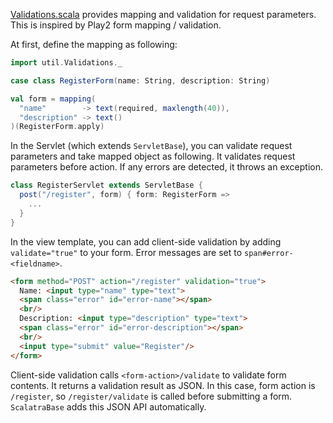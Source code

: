 [Validations.scala](https://github.com/takezoe/gitbucket/blob/master/src/main/scala/util/Validations.scala) provides mapping and validation for request parameters. This is inspired by Play2 form mapping / validation.

At first, define the mapping as following:

```scala
import util.Validations._

case class RegisterForm(name: String, description: String)

val form = mapping(
  "name"        -> text(required, maxlength(40)), 
  "description" -> text()
)(RegisterForm.apply)
```

In the Servlet (which extends ```ServletBase```), you can validate request parameters and take mapped object as following. It validates request parameters before action. If any errors are detected, it throws an exception.

```scala
class RegisterServlet extends ServletBase {
  post("/register", form) { form: RegisterForm =>
    ...
  }
}
```

In the view template, you can add client-side validation by adding ```validate="true"``` to your form. Error messages are set to ```span#error-<fieldname>```.

```html
<form method="POST" action="/register" validation="true">
  Name: <input type="name" type="text">
  <span class="error" id="error-name"></span>
  <br/>
  Description: <input type="description" type="text">
  <span class="error" id="error-description"></span>
  <br/>
  <input type="submit" value="Register"/>
</form>
```

Client-side validation calls ```<form-action>/validate``` to validate form contents. It returns a validation result as JSON. In this case, form action is ```/register```, so ```/register/validate``` is called before submitting a form. ```ScalatraBase``` adds this JSON API automatically.